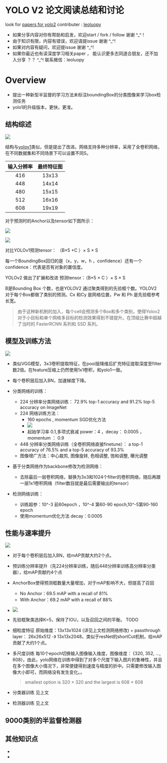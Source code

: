
# YOLO V2 论文阅读总结和讨论

look for [papers for yolo2](https://github.com/leoluopy/paper_discussing/blob/master/yolo/yolo2/YOLO9000.pdf)
contributer : [leoluopy](https://github.com/leoluopy)

+ 如果分享内容对你有帮助和启发，欢迎start / fork / follow 谢谢 ^_^ !
+ 由于知识有限，内容有错误，欢迎请提issue 谢谢 ^_^!
+ 如果对内容有疑问，欢迎提issue 谢谢 ^_^!
+ 如果你最近也有读深度学习相关paper ， 能认识更多志同道合朋友，还不加入分享 ？？   ^_^! 联系微信：leoluopy

# Overview

+ 提出一种新型半监督的学习方法未标注boundingBox的分类图像来学习box检测任务
+ yolo1的升级版本，更快，更准。



## 结构综述
![](./archv2.PNG)

结构与[yolov1](../yolo1/yolo1_discussing.md)类似，但是提出了改进。网络支持多种分辨率，采用了全卷积网络，在不同数据集和不同场景下可以设置不同S。

|输入分辨率| 最终特征图 |
|:---:| :---: |
|416|13x13|
|448|14x14|
|480|15x15|
|512|16x16|
|608|19x19|

对于预测时的Anchor以及tensor如下图所示：

![](./Anchor.png)

![](./predict_tensor.PNG)

对比YOLOv1预测tensor： （B×5 +C ）× S × S 

每一个BoundingBox回归的是（x，y，w，h ，confidence）还有一个confidence：代表是否有对象的置信度。

YOLOv2 做出了扩展和改进 预测tensor：（B×5 × C ）× S × S 

B是Bounding Box 个数，也是YOLOV2 通过聚类得到的先验框个数。YOLOV2 对于每个Box都做了类别的预测。Cx 和Cy 是网格位置，Pw 和 Ph 是先验框参考长宽。

> 由于这种新机制的加入，每个cell会预测多个Box和多个类别，使得Yolov2对于小目标和单个网格多目标的检测效果得到不错提升。在顶级比赛中超越了当时的 FasterRCNN 系列和 SSD 系列。



## 模型及训练方法

![](./darknet19.png)

+ 类似VGG模型，3x3卷积提取特征，在pool层降维后扩充特征提取深度至filter数2倍。在feature压缩上仍然使用1x1卷积，和yolo1一致。
+ 每个卷积层后加入BN，加速梯度下降。
+ 分类网络的训练：
    + 224 分辨率分类网络训练： 72.9% top-1 accuracy and 91.2% top-5 accuracy on ImageNet
    + 224 网络训练方法：
        * 160 epochs , momentum SGD优化方法
        * ![](./polynomial.png)
        * 起始学习率 0.1,多项式衰减 power：4 ，decay： 0.0005  ， momentum ： 0.9
    + 448 分辨率分类网络训练（全卷积网络直接finetune）： a top-1 accuracy of 76.5% and a top-5 accuracy of 93.3%
    + 图像增广方法：中心裁剪, 图像旋转, 色相调整, 饱和调整, 曝光调整


+ 基于分类网络作为backbone修改为检测网络：
    + 去除最后一层卷积网络，替换为3x3和1024个filter的卷积网络，随后再跟一层1x1卷积网络（filter数目就是最后需要输出的tensor）
+ 检测网络训练：
    + 训练超参：10^-3 前60epoch ，10^-4 第60-90 epoch,10^-5第90-160 epoch
    + 使用momentum优化方法 decay：0.0005


## 性能与速率提升

![](./netcontribute.png)

+ 对于每个卷积层后加入BN，给mAP贡献大约2个点。
+ 预训练分辨率提升（先224分辨率训练，随后448分辨率训练高分辨率分类器），给mAP贡献约4个点
+ AnchorBox使得预测框数量大量增加，对于mAP影响不大，但提高了召回
    + No Anchor：69.5 mAP with a recall of 81%
    + With Anchor：69.2 mAP with a recall of 88%

+ ![](./cluster_anchor.png)
+ 先验框聚类选择K=5，保持了IOU，以及召回之间的平衡。
TODO
+ 细粒度特征  原始维度：13x13x1024 (详见上文检测网络修改) + passthrough layer： 26x26x512 -》 13x13x2048，类似于resNet的shortCut机制，给mAP贡献了大约1个点。
+ 多尺度训练 每10个epoch切换输入图像输入维度，图像维度： {320, 352, ..., 608}，由此，yolo网络在训练中得到了对多个尺度下输入图片的鲁棒性，并且在多个图像大小情况下，非常便捷得到速度与精度的折中。只需要修改输入图像大小即可，而网络没有发生变化。。
    > smallest option is 320 × 320 and the largest is 608 × 608
+ 分类器训练 见上文
+ 检测器训练 见上文

## 9000类别的半监督检测器


## 其他知识点

+ 
+ 
